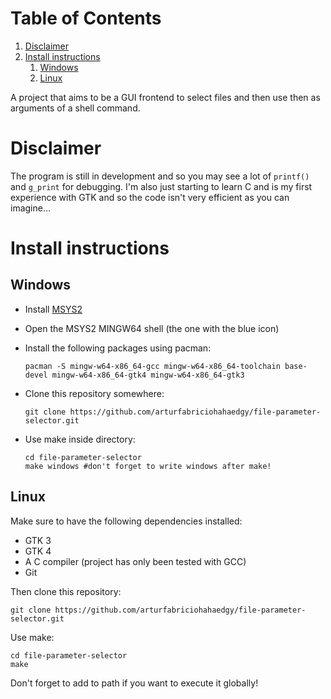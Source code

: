 
# Table of Contents

1.  [Disclaimer](#orgc8dd95b)
2.  [Install instructions](#org537c188)
    1.  [Windows](#org568d29e)
    2.  [Linux](#org7a50f64)

A project that aims to be a GUI frontend to select files and then use then as arguments of a shell command.


<a id="orgc8dd95b"></a>

# Disclaimer

The program is still in development and so you may see a lot of `printf()` and `g_print` for debugging. I'm also just starting to learn C and is my first experience with GTK and so the code isn't very efficient as you can imagine&#x2026;


<a id="org537c188"></a>

# Install instructions


<a id="org568d29e"></a>

## Windows

-   Install [MSYS2](https://www.msys2.org/)
-   Open the MSYS2 MINGW64 shell (the one with the blue icon)
-   Install the following packages using pacman:
    
        pacman -S mingw-w64-x86_64-gcc mingw-w64-x86_64-toolchain base-devel mingw-w64-x86_64-gtk4 mingw-w64-x86_64-gtk3
-   Clone this repository somewhere:
    
        git clone https://github.com/arturfabriciohahaedgy/file-parameter-selector.git
-   Use make inside directory:
    
        cd file-parameter-selector
        make windows #don't forget to write windows after make!


<a id="org7a50f64"></a>

## Linux

Make sure to have the following dependencies installed:

-   GTK 3
-   GTK 4
-   A C compiler (project has only been tested with GCC)
-   Git

Then clone this repository:

    git clone https://github.com/arturfabriciohahaedgy/file-parameter-selector.git

Use make:

    cd file-parameter-selector
    make

Don't forget to add to path if you want to execute it globally!

